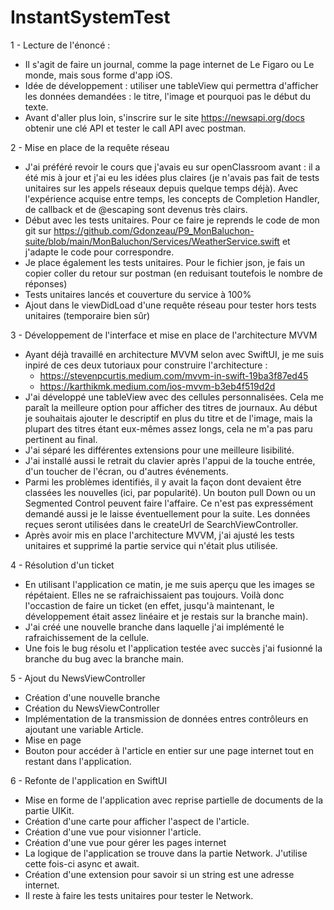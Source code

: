# InstantSystemTest

1 - Lecture de l'énoncé :
- Il s'agit de faire un journal, comme la page internet de Le Figaro ou Le monde, mais sous forme d'app iOS.
- Idée de développement : utiliser une tableView qui permettra d'afficher les données demandées : le titre, l'image et pourquoi pas le début du texte.
- Avant d'aller plus loin, s'inscrire sur le site https://newsapi.org/docs obtenir une clé API et tester le call API avec postman.

2 - Mise en place de la requête réseau
- J'ai préféré revoir le cours que j'avais eu sur openClassroom avant : il a été mis à jour et j'ai eu les idées plus claires (je n'avais pas fait de tests unitaires sur les appels réseaux depuis quelque temps déjà). Avec l'expérience acquise entre temps, les concepts de Completion Handler, de callback et de @escaping sont devenus très clairs. 
- Début avec les tests unitaires. Pour ce faire je reprends le code de mon git sur https://github.com/Gdonzeau/P9_MonBaluchon-suite/blob/main/MonBaluchon/Services/WeatherService.swift et j'adapte le code pour correspondre.
- Je place également les tests unitaires. Pour le fichier json, je fais un copier coller du retour sur postman (en reduisant toutefois le nombre de réponses)
- Tests unitaires lancés et couverture du service à 100%
- Ajout dans le viewDidLoad d'une requête réseau pour tester hors tests unitaires (temporaire bien sûr)

3 - Développement de l'interface et mise en place de l'architecture MVVM
- Ayant déjà travaillé en architecture MVVM selon avec SwiftUI, je me suis inpiré de ces deux tutoriaux pour construire l'architecture :
    - https://stevenpcurtis.medium.com/mvvm-in-swift-19ba3f87ed45
    - https://karthikmk.medium.com/ios-mvvm-b3eb4f519d2d
- J'ai développé une tableView avec des cellules personnalisées. Cela me paraît la meilleure option pour afficher des titres de journaux. Au début je souhaitais ajouter le descriptif en plus du titre et de l'image, mais la plupart des titres étant eux-mêmes assez longs, cela ne m'a pas paru pertinent au final.
- J'ai séparé les différentes extensions pour une meilleure lisibilité.
- J'ai installé aussi le retrait du clavier après l'appui de la touche entrée, d'un toucher de l'écran, ou d'autres événements.
- Parmi les problèmes identifiés, il y avait la façon dont devaient être classées les nouvelles (ici, par popularité). Un bouton pull Down ou un Segmented Control peuvent faire l'affaire. Ce n'est pas expressément demandé aussi je le laisse éventuellement pour la suite. Les données reçues seront utilisées dans le createUrl de SearchViewController.
- Après avoir mis en place l'architecture MVVM, j'ai ajusté les tests unitaires et supprimé la partie service qui n'était plus utilisée.

4 - Résolution d'un ticket
- En utilisant l'application ce matin, je me suis aperçu que les images se répétaient. Elles ne se rafraichissaient pas toujours. Voilà donc l'occastion de faire un ticket (en effet, jusqu'à maintenant, le développement était assez linéaire et je restais sur la branche main).
- J'ai créé une nouvelle branche dans laquelle j'ai implémenté le rafraichissement de la cellule.
- Une fois le bug résolu et l'application testée avec succès j'ai fusionné la branche du bug avec la branche main.

5 - Ajout du NewsViewController
- Création d'une nouvelle branche
- Création du NewsViewController
- Implémentation de la transmission de données entres contrôleurs en ajoutant une variable Article.
- Mise en page
- Bouton pour accéder à l'article en entier sur une page internet tout en restant dans l'application.

6 - Refonte de l'application en SwiftUI
- Mise en forme de l'application avec reprise partielle de documents de la partie UIKit.
- Création d'une carte pour afficher l'aspect de l'article.
- Création d'une vue pour visionner l'article.
- Création d'une vue pour gérer les pages internet
- La logique de l'application se trouve dans la partie Network. J'utilise cette fois-ci async et await.
- Création d'une extension pour savoir si un string est une adresse internet.
- Il reste à faire les tests unitaires pour tester le Network.
